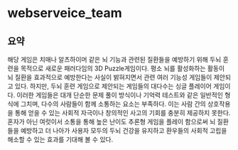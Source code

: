 # webserveice_team

## 요약
해당 게임은 치매나 알츠하이머 같은 뇌 기능과 관련된 질환들을 예방하기 위해 두뇌 훈련을 목적으로 새로운 패러다임의 3D Puzzle게임이다. 평소 뇌를 활성화하는 활동이 뇌 질환을 효과적으로 예방한다는 사실이 밝혀지면서 관련 여러 기능성 게임들이 제안되고 있다. 하지만, 두뇌 훈련 게임으로 제안되는 게임들의 대다수는 싱글 플레이어 게임이다. 이러한 게임들은 대개 단순한 문제 풀이 방식이나 기억력 테스트와 같은 일반적인 형식에 그치며, 다수의 사람들이 함께 소통하는 요소는 부족하다. 이는 사람 간의 상호작용을 통해 얻을 수 있는 사회적 자극이나 창의적인 사고의 기회를 충분히 제공하지 못한다. 혼자가 아닌 여럿이서 소통을 통해 높은 난이도 추론형 게임을 플레이 함으로써 뇌 질환들을 예방하고 더 나아가 사용자 모두의 두뇌 건강을 유지하고 환우들의 사회적 고립을 해소할 수 있는 효과를 기대해 볼 수 있다.

 
